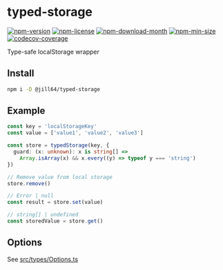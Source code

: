 <!----- BEGIN GHOST DOCS HEADER ----->

# typed-storage

[![npm-version](https://img.shields.io/npm/v/@jill64/typed-storage)](https://npmjs.com/package/@jill64/typed-storage) [![npm-license](https://img.shields.io/npm/l/@jill64/typed-storage)](https://npmjs.com/package/@jill64/typed-storage) [![npm-download-month](https://img.shields.io/npm/dm/@jill64/typed-storage)](https://npmjs.com/package/@jill64/typed-storage) [![npm-min-size](https://img.shields.io/bundlephobia/min/@jill64/typed-storage)](https://npmjs.com/package/@jill64/typed-storage) [![codecov-coverage](https://codecov.io/gh/jill64/typed-storage/graph/badge.svg)](https://codecov.io/gh/jill64/typed-storage)

Type-safe localStorage wrapper

<!----- END GHOST DOCS HEADER ----->

## Install

```sh
npm i -D @jill64/typed-storage
```

## Example

```ts
const key = 'localStorageKey'
const value = ['value1', 'value2', 'value3']

const store = typedStorage(key, {
  guard: (x: unknown): x is string[] =>
    Array.isArray(x) && x.every((y) => typeof y === 'string')
})

// Remove value from local storage
store.remove()

// Error | null
const result = store.set(value)

// string[] | undefined
const storedValue = store.get()
```

## Options

See [src/types/Options.ts](src/types/Options.ts)
